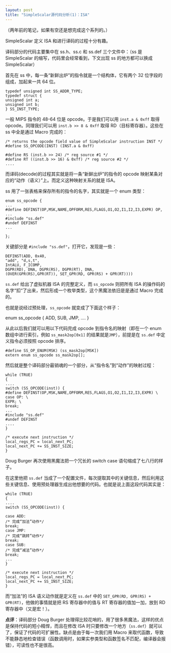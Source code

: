 ```yaml
---
layout: post
title: "SimpleScalar源代码分析(1)：ISA"
---
```



（两年前的笔记，如果有空还是想完成这个系列的。）



SimpleScalar 定义 ISA 和进行译码的过程十分有趣。


译码部分的代码主要集中在 ss.h、ss.c 和 ss.def 三个文件中：（ss 是 SimpleScalar 的缩写，代码里会经常看到，下文出现 ss 的地方都可以换成 SimpleScalar）


首先在 ss 中，每一条“新鲜出炉”的指令就是一个结构体，它有两个 32 位字段的组成，加起来一共 64 位。

    typedef unsigned int SS_ADDR_TYPE;
    typedef struct {
    unsigned int a;
    unsigned int b;
    } SS_INST_TYPE;


一般 MIPS 指令的 48-64 位是 opcode。于是我们可以用 `inst.a & 0xff` 取得 opcode。同理我们可以用 `inst.b >> 8 & 0xff` 取得 RD（目标寄存器）。这些在 ss 中全是通过 Macro 完成的：


    /* returns the opcode field value of SimpleScalar instruction INST */
    #define SS_OPCODE(INST) (INST.a & 0xff)

    #define RS (inst.b >> 24) /* reg source #1 */
    #define RT ((inst.b >> 16) & 0xff) /* reg source #2 */
    ....

而译码(decode)的过程其实就是将一条“新鲜出炉”的指令的 opcode 映射某条对应的“动作（语义）”上。而定义这种映射关系的就是 ISA。


ss 用了一张表格来保存所有的指令的名字，其实就是一个 enum 类型：


    enum ss_opcode {
    ...
    #define DEFINST(OP,MSK,NAME,OPFORM,RES,FLAGS,O1,O2,I1,I2,I3,EXPR) OP,
    ...
    #include "ss.def"
    #undef DEFINST
    ...

    };

 

关键部分是 `#include "ss.def"`，打开它，发现是一些：


    DEFINST(ADD, 0x40,
    "add", "d,s,t",
    IntALU, F_ICOMP,
    DGPR(RD), DNA, DGPR(RS), DGPR(RT), DNA,
    (OVER(GPR(RS),GPR(RT)), SET_GPR(RD, GPR(RS) + GPR(RT))))


`ss.def` 给出了虚拟机器 ISA 的完整定义，而 `ss_opcode` 则把所有 ISA 的操作码的名字“扣“了出来，然后形成一个枚举类型，这个黑魔法依旧是是通过 Macro 完成的。


也就是说经过预处理，`ss_opcode` 就变成了下面这个样子：


  enum ss_opcode {
  ADD,
  SUB,
  JMP,
  ....
  }


从此以后我们就可以用以下代码完成 opcode 到指令名的映射（即在一个 enum 数组中进行索引，例如 `ss_mask2op[0x1]` 的结果就是`JMP`），前提是在 `ss.def` 中定义指令必须按照 opcode 排序。

 

    #define SS_OP_ENUM(MSK) (ss_mask2op[MSK])
    extern enum ss_opcode ss_mask2op[];

 

然后就是整个译码部分最销魂的一个部分，从“指令名”到“动作”的映射过程：


    while (TRUE)
    {
    ....
    switch (SS_OPCODE(inst)) {
    #define DEFINST(OP,MSK,NAME,OPFORM,RES,FLAGS,O1,O2,I1,I2,I3,EXPR) \
    case OP: \
    EXPR; \
    break;
    ...
    #include "ss.def"
    #undef DEFINST
    ....
    }

    /* execute next instruction */
    local_regs_PC = local_next_PC;
    local_next_PC += SS_INST_SIZE;
    }

 

Doug Burger 再次使用黑魔法把一个冗长的 switch case 语句缩成了七八行的样子。


在这里他把 `ss.def` 当成了一个配置文件，每次提取其中的关键信息，然后利用这些关键信息、使用预处理器生成出他想要的代码。也就是说上面这段代码其实是：


    while (TRUE)
    {
    ....
    switch (SS_OPCODE(inst)) {

    case ADD:
    /* 完成“加法”动作*/
    break;
    case JMP:
    /* 完成“跳转”动作*/
    break;
    case SUB:
    /* 完成“减法”动作*/
    break;
    ...
    }

    /* execute next instruction */
    local_regs_PC = local_next_PC;
    local_next_PC += SS_INST_SIZE;
    }



而“加法”的 ISA 语义动作就是定义在 `ss.def` 中的 `SET_GPR(RD, GPR(RS) + GPR(RT)`，他做的事情就是把 RS 寄存器中的值与 RT 寄存器的值加一加，放到 RD 寄存器中（又是宏！）。



**点评**：译码部分 Doug Burger 处理得比较花哨的，用了很多黑魔法，这样的优点是保持代码的短小精悍，而且在修改 ISA 时只要修改一个地方（`ss.def`）就可以了，保证了代码的可扩展性。缺点是由于每一次我们用 Macro 来取代函数，导致不能静态地检查错误（函数调用时，如果实参类型和函数签名不匹配，编译器会报错），可读性也不是很高。
